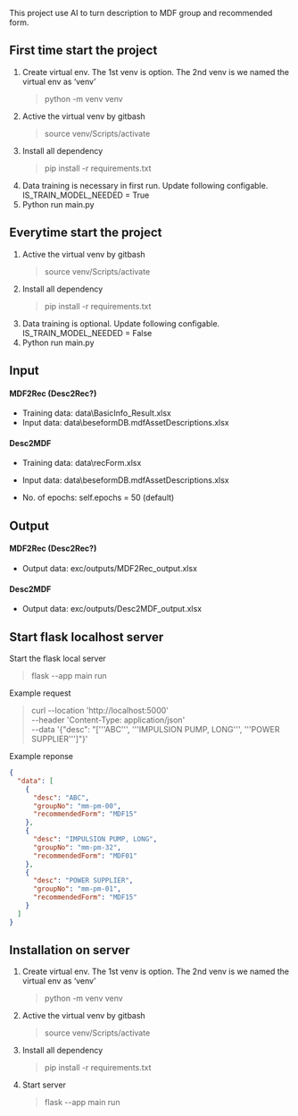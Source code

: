 This project use AI to turn description to MDF group and recommended form.

## First time start the project

1.  Create virtual env. The 1st venv is option. The 2nd venv is we named the virtual env as ‘venv’
    > python -m venv venv
2.  Active the virtual venv by gitbash
    > source venv/Scripts/activate
3.  Install all dependency
    > pip install -r requirements.txt
4.  Data training is necessary in first run. Update following configable.<br />
    IS_TRAIN_MODEL_NEEDED = True<br />
5.  Python run main.py

## Everytime start the project

1. Active the virtual venv by gitbash
   > source venv/Scripts/activate
2. Install all dependency
   > pip install -r requirements.txt
3. Data training is optional. Update following configable.<br />
   IS_TRAIN_MODEL_NEEDED = False<br />
4. Python run main.py

## Input

#### MDF2Rec (Desc2Rec?)

- Training data: data\BasicInfo_Result.xlsx
- Input data: data\beseformDB.mdfAssetDescriptions.xlsx

#### Desc2MDF

- Training data: data\recForm.xlsx
- Input data: data\beseformDB.mdfAssetDescriptions.xlsx

- No. of epochs: self.epochs = 50 (default)

## Output

#### MDF2Rec (Desc2Rec?)

- Output data: exc/outputs/MDF2Rec_output.xlsx

#### Desc2MDF

- Output data: exc/outputs/Desc2MDF_output.xlsx

## Start flask localhost server

Start the flask local server

> flask --app main run

Example request

> curl --location 'http://localhost:5000' \
> --header 'Content-Type: application/json' \
> --data '{"desc": "['\''ABC'\'', '\''IMPULSION PUMP, LONG'\'', '\''POWER SUPPLIER'\'']"}'

Example reponse

```json
{
  "data": [
    {
      "desc": "ABC",
      "groupNo": "mm-pm-00",
      "recommendedForm": "MDF15"
    },
    {
      "desc": "IMPULSION PUMP, LONG",
      "groupNo": "mm-pm-32",
      "recommendedForm": "MDF01"
    },
    {
      "desc": "POWER SUPPLIER",
      "groupNo": "mm-pm-01",
      "recommendedForm": "MDF15"
    }
  ]
}
```

## Installation on server

1.  Create virtual env. The 1st venv is option. The 2nd venv is we named the virtual env as ‘venv’
    > python -m venv venv
2.  Active the virtual venv by gitbash
    > source venv/Scripts/activate
3.  Install all dependency
    > pip install -r requirements.txt
4.  Start server
    > flask --app main run
